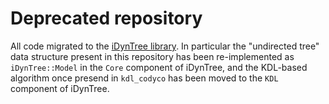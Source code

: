 # Deprecated repository

All code migrated to the [iDynTree library](https://github.com/robotology/idyntree). In particular the "undirected tree" data structure present in this repository has been re-implemented as `iDynTree::Model` in the `Core` component of iDynTree, and the KDL-based algorithm once presend in `kdl_codyco` has been moved to the `KDL` component of iDynTree.
